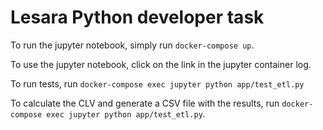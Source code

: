 Lesara Python developer task
================================

To run the jupyter notebook, simply run `docker-compose up`.

To use the jupyter notebook, click on the link in the jupyter container log.

To run tests, run `docker-compose exec jupyter python app/test_etl.py`

To calculate the CLV and generate a CSV file with the results, run `docker-compose exec jupyter python app/test_etl.py`.
